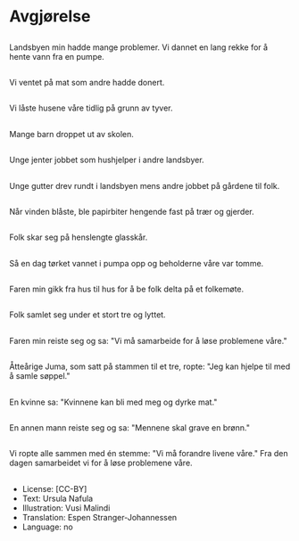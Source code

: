 # Avgjørelse

##
Landsbyen min hadde mange problemer. Vi dannet en lang rekke for å hente vann fra en pumpe.

##
Vi ventet på mat som andre hadde donert.

##
Vi låste husene våre tidlig på grunn av tyver.

##
Mange barn droppet ut av skolen.

##
Unge jenter jobbet som hushjelper i andre landsbyer.

##
Unge gutter drev rundt i landsbyen mens andre jobbet på gårdene til folk.

##
Når vinden blåste, ble papirbiter hengende fast på trær og gjerder.

##
Folk skar seg på henslengte glasskår.

##
Så en dag tørket vannet i pumpa opp og beholderne våre var tomme.

##
Faren min gikk fra hus til hus for å be folk delta på et folkemøte.

##
Folk samlet seg under et stort tre og lyttet.

##
Faren min reiste seg og sa: "Vi må samarbeide for å løse problemene våre."

##
Åtteårige Juma, som satt på stammen til et tre, ropte: "Jeg kan hjelpe til med å samle søppel."

##
En kvinne sa: "Kvinnene kan bli med meg og dyrke mat."

##
En annen mann reiste seg og sa: "Mennene skal grave en brønn."

##
Vi ropte alle sammen med én stemme: "Vi må forandre livene våre." Fra den dagen samarbeidet vi for å løse problemene våre.

##
* License: [CC-BY]
* Text: Ursula Nafula
* Illustration: Vusi Malindi
* Translation: Espen Stranger-Johannessen
* Language: no
